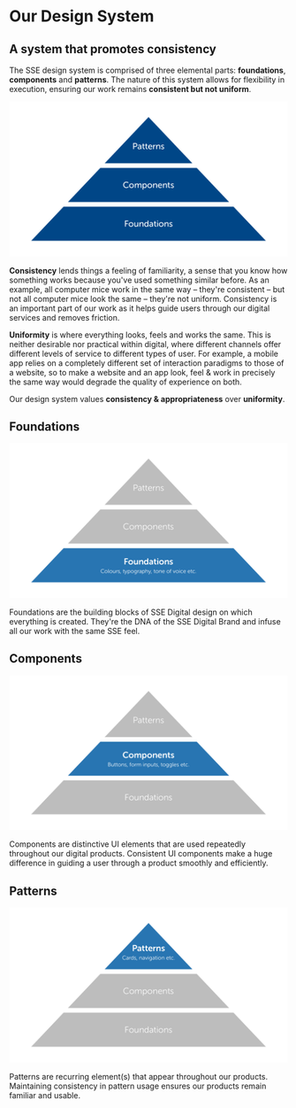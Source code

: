 # Our Design System

## A system that promotes consistency

The SSE design system is comprised of three elemental parts: **foundations**, **components** and **patterns**. The nature of this system allows for flexibility in execution, ensuring our work remains **consistent but not uniform**.

![](../.gitbook/assets/structure-overview.png)

**Consistency** lends things a feeling of familiarity, a sense that you know how something works because you've used something similar before. As an example, all computer mice work in the same way – they're consistent – but not all computer mice look the same – they're not uniform. Consistency is an important part of our work as it helps guide users through our digital services and removes friction.

**Uniformity** is where everything looks, feels and works the same. This is neither desirable nor practical within digital, where different channels offer different levels of service to different types of user. For example, a mobile app relies on a completely different set of interaction paradigms to those of a website, so to make a website and an app look, feel & work in precisely the same way would degrade the quality of experience on both.

Our design system values **consistency & appropriateness** over **uniformity**.

## Foundations

![](../.gitbook/assets/structure-foundations.png)

Foundations are the building blocks of SSE Digital design on which everything is created. They're the DNA of the SSE Digital Brand and infuse all our work with the same SSE feel.

## Components

![](../.gitbook/assets/structure-components.png)

Components are distinctive UI elements that are used repeatedly throughout our digital products. Consistent UI components make a huge difference in guiding a user through a product smoothly and efficiently.

## Patterns

![](../.gitbook/assets/structure-patterns.png)

Patterns are recurring element\(s\) that appear throughout our products. Maintaining consistency in pattern usage ensures our products remain familiar and usable.  
  
  
  


